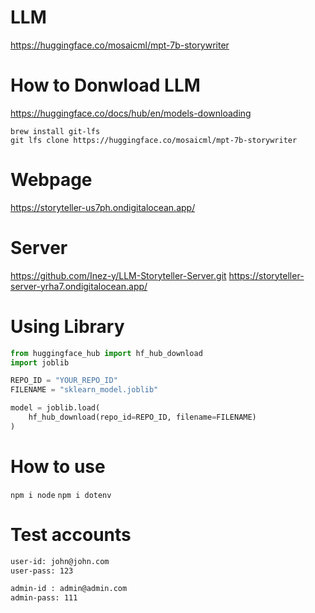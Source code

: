 # LLM
https://huggingface.co/mosaicml/mpt-7b-storywriter

# How to Donwload LLM
https://huggingface.co/docs/hub/en/models-downloading
```
brew install git-lfs
git lfs clone https://huggingface.co/mosaicml/mpt-7b-storywriter
```

# Webpage
https://storyteller-us7ph.ondigitalocean.app/

# Server
https://github.com/Inez-y/LLM-Storyteller-Server.git
https://storyteller-server-yrha7.ondigitalocean.app/


# Using Library
```python
from huggingface_hub import hf_hub_download
import joblib

REPO_ID = "YOUR_REPO_ID"
FILENAME = "sklearn_model.joblib"

model = joblib.load(
    hf_hub_download(repo_id=REPO_ID, filename=FILENAME)
)
```

# How to use 
`npm i node`
`npm i dotenv`

# Test accounts
```bash
user-id: john@john.com
user-pass: 123

admin-id : admin@admin.com
admin-pass: 111
```